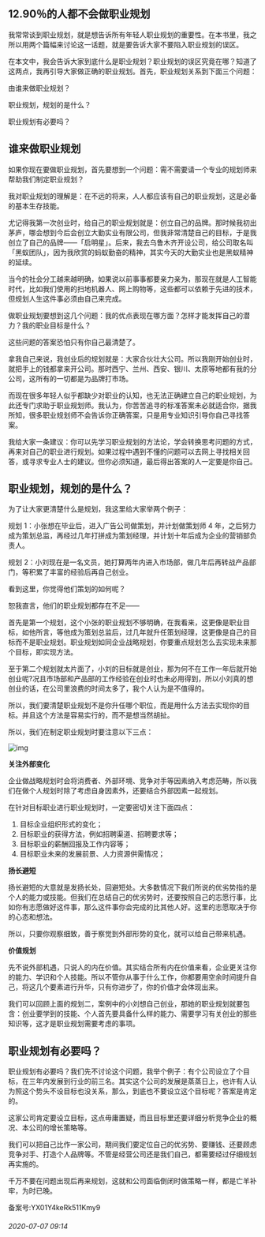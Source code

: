 ## 12.90％的人都不会做职业规划
我常常谈到职业规划，就是想告诉所有年轻人职业规划的重要性。在本书里，我之所以用两个篇幅来讨论这一话题，就是要告诉大家不要陷入职业规划的误区。


在本文中，我会告诉大家到底什么是职业规划？职业规划的误区究竟在哪？知道了这两点，我再引导大家做正确的职业规划。首先，职业规划关系到下面三个问题：


由谁来做职业规划？


职业规划，规划的是什么？


职业规划有必要吗？


**谁来做职业规划**
-----------


如果你现在要做职业规划，首先要想到一个问题：需不需要请一个专业的规划师来帮助我们制定职业规划？


我对职业规划的理解是：在不远的将来，人人都应该有自己的职业规划，这是必备的基本生存技能。


尤记得我第一次创业时，给自己的职业规划就是：创立自己的品牌。那时候我初出茅庐，哪会想到今后会创立大勤实业有限公司，但我非常清楚自己的目标，于是我创立了自己的品牌——「启明星」。后来，我去乌鲁木齐开设公司，给公司取名叫「黑蚁团队」，因为我欣赏的蚂蚁勤奋的精神，其实今天的大勤实业也是黑蚁精神的延续。


当今的社会分工越来越明确，如果说以前事事都要亲力亲为，那现在就是人工智能时代，比如我们使用的扫地机器人、网上购物等，这些都可以依赖于先进的技术，但规划人生这件事必须由自己来完成。


做职业规划要想到这几个问题：我的优点表现在哪方面？怎样才能发挥自己的潜力？我的职业目标是什么？


这些问题的答案恐怕只有你自己最清楚了。


拿我自己来说，我创业后的规划就是：大家合伙壮大公司。所以我刚开始创业时，就把手上的钱都拿来开公司。那时西宁、兰州、西安、银川、太原等地都有我的分公司，这所有的一切都是为品牌打市场。


而现在很多年轻人似乎都缺少对职业的认知，也无法正确建立自己的职业规划，为此还专门求助于职业规划师。我认为，你苦苦追寻的标准答案未必就适合你，据我所知，很多职业规划师不会告诉你正确答案，只是用专业知识引导你自己寻找答案。


我给大家一条建议：你可以先学习职业规划的方法论，学会转换思考问题的方式，再来对自己的职业进行规划。如果过程中遇到不懂的问题可以去网上寻找相关回答，或寻求专业人士的建议。但你必须知道，最后得出答案的人一定要是你自己。


**职业规划，规划的是什么？**
----------------


为了让大家更清楚什么是规划，我这里给大家举两个例子：


规划 1：小张想在毕业后，进入广告公司做策划，并计划做策划师 4 年，之后努力成为策划总监，再经过几年打拼成为策划经理，并计划十年后成为企业的营销部负责人。


规划 2：小刘现在是一名文员，她打算两年内进入市场部，做几年后再转战产品部门，等积累了丰富的经验后再自己创业。


看到这里，你觉得他们策划的如何呢？


恕我直言，他们的职业规划都存在不足——


首先是第一个规划，这个小张的职业规划不够明确，在我看来，这更像是职业目标，如他所言，等他成为策划总监后，过几年就升任策划经理，这更像是自己的目标而不是职业规划。职业规划如同企业战略规划，你要重点规划怎么去实现未来那个目标，即实现方法。


至于第二个规划就太片面了，小刘的目标就是创业，那为何不在工作一年后就开始创业呢?况且市场部和产品部的工作经验在创业时也未必用得到，所以小刘真的想创业的话，在公司里浪费的时间太多了，我个人认为是不值得的。


所以，我们要清楚职业规划不是你升任哪个职位，而是用什么方法去实现你的目标。并且这个方法是容易实行的，而不是想当然胡扯。


所以，我们在制定职业规划时要注意以下三点：


![img](https://pic1.zhimg.com/v2-d2fb885efcfe461947ab45bbdbc10f61.webp)

**关注外部变化**


企业做战略规划时会将消费者、外部环境、竞争对手等因素纳入考虑范畴，所以我们在做个人规划时除了考虑自身因素外，还要结合外部因素一起规划。


在针对目标职业进行职业规划时，一定要密切关注下面四点：


1. 目标企业组织形式的变化；
2. 目标职业的获得方法，例如招聘渠道、招聘要求等；
3. 目标职业的薪酬回报及工作内容等；
4. 目标职业未来的发展前景、人力资源供需情况；

**扬长避短**


扬长避短的大意就是发扬长处，回避短处。大多数情况下我们所说的优劣势指的是个人的能力或技能。但我们在总结自己的优劣势时，还要按照自己的志愿行事，比如你有志愿做好这件事，那么这件事你会完成的比其他人好。这里的志愿取决于你的心态和想法。


所以，只要你观察细致，善于察觉到外部形势的变化，就可以给自己带来机遇。


**价值规划**


先不说外部机遇，只说人的内在价值。其实结合所有内在价值来看，企业更关注你的能力、学识和个人技能。所以不管你从事于什么工作，你都要用空余时间提升自己，将这几个要素进行升华，只有你进步了，你的价值才会体现出来。


我们可以回顾上面的规划二，案例中的小刘想自己创业，那她的职业规划就要包含：创业要学到的技能、个人首先要具备什么样的能力、需要学习有关创业的那些知识等，这才是职业规划需要考虑的事项。


**职业规划有必要吗？**
-------------


职业规划有必要吗？我们先不讨论这个问题，我举个例子：有个公司设立了个目标，在三年内发展到行业的前三名。其实这个公司的发展是蒸蒸日上，也许有人认为照这个势头不设目标也没关系，那么，到底也不要设立这个目标呢？答案是肯定的。


这家公司肯定要设立目标，这点毋庸置疑，而且目标里还要详细分析竞争企业的概况、本公司的增长策略等。


我们可以把自己比作一家公司，期间我们要定位自己的优劣势、要赚钱、还要顾虑竞争对手、打造个人品牌等。不管是经营公司还是我们自己，都需要经过仔细规划再实施的。


千万不要在问题出现后再来规划，这就和公司面临倒闭时做策略一样，都是亡羊补牢，为时已晚。


备案号:YX01Y4keRk511Kmy9


###### 2020-07-07 09:14
